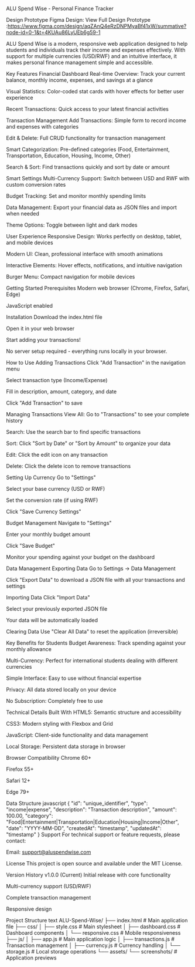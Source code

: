 ALU Spend Wise - Personal Finance Tracker

Design Prototype
Figma Design: View Full Design Prototype :https://www.figma.com/design/aqZAnQ4eRzDNPMyaBf41xW/summative?node-id=0-1&t=4KUAu86LyUEb6g59-1

ALU Spend Wise is a modern, responsive web application designed to help students and individuals track their income and expenses effectively. With support for multiple currencies (USD/RWF) and an intuitive interface, it makes personal finance management simple and accessible.

Key Features
Financial Dashboard
Real-time Overview: Track your current balance, monthly income, expenses, and savings at a glance

Visual Statistics: Color-coded stat cards with hover effects for better user experience

Recent Transactions: Quick access to your latest financial activities

Transaction Management
Add Transactions: Simple form to record income and expenses with categories

Edit & Delete: Full CRUD functionality for transaction management

Smart Categorization: Pre-defined categories (Food, Entertainment, Transportation, Education, Housing, Income, Other)

Search & Sort: Find transactions quickly and sort by date or amount

Smart Settings
Multi-Currency Support: Switch between USD and RWF with custom conversion rates

Budget Tracking: Set and monitor monthly spending limits

Data Management: Export your financial data as JSON files and import when needed

Theme Options: Toggle between light and dark modes

User Experience
Responsive Design: Works perfectly on desktop, tablet, and mobile devices

Modern UI: Clean, professional interface with smooth animations

Interactive Elements: Hover effects, notifications, and intuitive navigation

Burger Menu: Compact navigation for mobile devices

Getting Started
Prerequisites
Modern web browser (Chrome, Firefox, Safari, Edge)

JavaScript enabled

Installation
Download the index.html file

Open it in your web browser

Start adding your transactions!

No server setup required - everything runs locally in your browser.

How to Use
Adding Transactions
Click "Add Transaction" in the navigation menu

Select transaction type (Income/Expense)

Fill in description, amount, category, and date

Click "Add Transaction" to save

Managing Transactions
View All: Go to "Transactions" to see your complete history

Search: Use the search bar to find specific transactions

Sort: Click "Sort by Date" or "Sort by Amount" to organize your data

Edit: Click the edit icon on any transaction

Delete: Click the delete icon to remove transactions

Setting Up Currency
Go to "Settings"

Select your base currency (USD or RWF)

Set the conversion rate (if using RWF)

Click "Save Currency Settings"

Budget Management
Navigate to "Settings"

Enter your monthly budget amount

Click "Save Budget"

Monitor your spending against your budget on the dashboard

Data Management
Exporting Data
Go to Settings -> Data Management

Click "Export Data" to download a JSON file with all your transactions and settings

Importing Data
Click "Import Data"

Select your previously exported JSON file

Your data will be automatically loaded

Clearing Data
Use "Clear All Data" to reset the application (irreversible)

Key Benefits for Students
Budget Awareness: Track spending against your monthly allowance

Multi-Currency: Perfect for international students dealing with different currencies

Simple Interface: Easy to use without financial expertise

Privacy: All data stored locally on your device

No Subscription: Completely free to use

Technical Details
Built With
HTML5: Semantic structure and accessibility

CSS3: Modern styling with Flexbox and Grid

JavaScript: Client-side functionality and data management

Local Storage: Persistent data storage in browser

Browser Compatibility
Chrome 60+

Firefox 55+

Safari 12+

Edge 79+

Data Structure
javascript
{
  "id": "unique_identifier",
  "type": "income|expense",
  "description": "Transaction description",
  "amount": 100.00,
  "category": "Food|Entertainment|Transportation|Education|Housing|Income|Other",
  "date": "YYYY-MM-DD",
  "createdAt": "timestamp",
  "updatedAt": "timestamp"
}
Support
For technical support or feature requests, please contact:

Email: support@aluspendwise.com

License
This project is open source and available under the MIT License.

Version History
v1.0.0 (Current)
Initial release with core functionality

Multi-currency support (USD/RWF)

Complete transaction management

Responsive design

Project Structure
text
ALU-Spend-Wise/
├── index.html              # Main application file
├── css/
│   ├── style.css          # Main stylesheet
│   ├── dashboard.css      # Dashboard components
│   └── responsive.css     # Mobile responsiveness
├── js/
│   ├── app.js             # Main application logic
│   ├── transactions.js    # Transaction management
│   ├── currency.js        # Currency handling
│   └── storage.js         # Local storage operations
└── assets/
    └── screenshots/       # Application previews